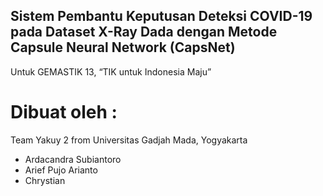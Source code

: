 ## Sistem Pembantu Keputusan Deteksi COVID-19 pada Dataset X-Ray Dada dengan Metode Capsule Neural Network (CapsNet)
Untuk GEMASTIK 13, “TIK untuk Indonesia Maju”

# Dibuat oleh : 
Team Yakuy 2 from Universitas Gadjah Mada, Yogyakarta
- Ardacandra Subiantoro
- Arief Pujo Arianto
- Chrystian
